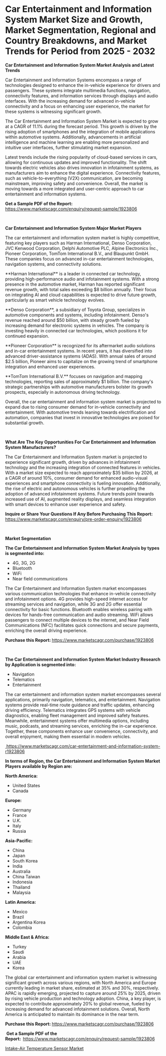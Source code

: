 <p><h1>Car Entertainment and Information System Market Size and Growth, Market Segmentation, Regional and Country Breakdowns, and Market Trends for Period from 2025 -  2032</h1></p><p><strong>Car Entertainment and Information System Market Analysis and Latest Trends</strong></p>
<p><p>Car Entertainment and Information Systems encompass a range of technologies designed to enhance the in-vehicle experience for drivers and passengers. These systems integrate multimedia functions, navigation, connectivity features, and information services through displays and audio interfaces. With the increasing demand for advanced in-vehicle connectivity and a focus on enhancing user experience, the market for these systems is witnessing significant growth.</p><p>The Car Entertainment and Information System Market is expected to grow at a CAGR of 11.1% during the forecast period. This growth is driven by the rising adoption of smartphones and the integration of mobile applications within automotive systems. Additionally, advancements in artificial intelligence and machine learning are enabling more personalized and intuitive user interfaces, further stimulating market expansion.</p><p>Latest trends include the rising popularity of cloud-based services in cars, allowing for continuous updates and improved functionality. The shift towards electric vehicles also drives innovation in infotainment systems, as manufacturers aim to enhance the digital experience. Connectivity features, such as vehicle-to-everything (V2X) communication, are becoming mainstream, improving safety and convenience. Overall, the market is moving towards a more integrated and user-centric approach to car entertainment and information systems.</p></p>
<p><strong>Get a Sample PDF of the Report:&nbsp;</strong> <a href="https://www.marketscagr.com/enquiry/request-sample/1923806?utm_campaign=2110&utm_medium=2&utm_source=Github&utm_content=ia&utm_term=28032025&utm_id=car-entertainment-and-information-system">https://www.marketscagr.com/enquiry/request-sample/1923806</a></p>
<p>&nbsp;</p>
<p><strong>Car Entertainment and Information System Major Market Players</strong></p>
<p><p>The car entertainment and information system market is highly competitive, featuring key players such as Harman International, Denso Corporation, JVC Kenwood Corporation, Delphi Automotive PLC, Alpine Electronics Inc., Pioneer Corporation, TomTom International B.V., and Blaupunkt GmbH. These companies focus on advanced in-car entertainment technologies, navigation systems, and connectivity solutions.</p><p>**Harman International** is a leader in connected car technology, providing high-performance audio and infotainment systems. With a strong presence in the automotive market, Harman has reported significant revenue growth, with total sales exceeding $8 billion annually. Their focus on integrating AI and cloud capabilities is expected to drive future growth, particularly as smart vehicle technology evolves.</p><p>**Denso Corporation**, a subsidiary of Toyota Group, specializes in automotive components and systems, including infotainment. Denso's revenue reached around $50 billion, with steady growth fueled by increasing demand for electronic systems in vehicles. The company is investing heavily in connected car technologies, which positions it for continued expansion.</p><p>**Pioneer Corporation** is recognized for its aftermarket audio solutions and in-car entertainment systems. In recent years, it has diversified into advanced driver-assistance systems (ADAS). With annual sales of around $2.5 billion, Pioneer aims to capitalize on the growing trend of smartphone integration and enhanced user experiences.</p><p>**TomTom International B.V.** focuses on navigation and mapping technologies, reporting sales of approximately $1 billion. The company's strategic partnerships with automotive manufacturers bolster its growth prospects, especially in autonomous driving technology.</p><p>Overall, the car entertainment and information system market is projected to expand due to rising consumer demand for in-vehicle connectivity and entertainment. With automotive trends leaning towards electrification and automation, companies that invest in innovative technologies are poised for substantial growth.</p></p>
<p>&nbsp;</p>
<p><strong>What Are The Key Opportunities For Car Entertainment and Information System Manufacturers?</strong></p>
<p><p>The Car Entertainment and Information System market is projected to experience significant growth, driven by advances in infotainment technology and the increasing integration of connected features in vehicles. With a market size expected to reach approximately $35 billion by 2026, at a CAGR of around 10%, consumer demand for enhanced audio-visual experiences and smartphone connectivity is fueling innovation. Additionally, the rise of electric and autonomous vehicles is further propelling the adoption of advanced infotainment systems. Future trends point towards increased use of AI, augmented reality displays, and seamless integration with smart devices to enhance user experience and safety.</p></p>
<p><strong>Inquire or Share Your Questions If Any Before Purchasing This Report:</strong> <a href="https://www.marketscagr.com/enquiry/pre-order-enquiry/1923806?utm_campaign=2110&utm_medium=2&utm_source=Github&utm_content=ia&utm_term=28032025&utm_id=car-entertainment-and-information-system">https://www.marketscagr.com/enquiry/pre-order-enquiry/1923806</a></p>
<p>&nbsp;</p>
<p><strong>Market Segmentation</strong></p>
<p><strong>The Car Entertainment and Information System Market Analysis by types is segmented into:</strong></p>
<p><ul><li>4G, 3G, 2G</li><li>Bluetooth</li><li>WiFi</li><li>Near field communications</li></ul></p>
<p><p>The Car Entertainment and Information System market encompasses various communication technologies that enhance in-vehicle connectivity and infotainment options. 4G provides high-speed internet access for streaming services and navigation, while 3G and 2G offer essential connectivity for basic functions. Bluetooth enables wireless pairing with devices for hands-free communication and audio streaming. WiFi allows passengers to connect multiple devices to the internet, and Near Field Communications (NFC) facilitates quick connections and secure payments, enriching the overall driving experience.</p></p>
<p><strong>Purchase this Report:&nbsp;</strong><a href="https://www.marketscagr.com/purchase/1923806?utm_campaign=2110&utm_medium=2&utm_source=Github&utm_content=ia&utm_term=28032025&utm_id=car-entertainment-and-information-system">https://www.marketscagr.com/purchase/1923806</a></p>
<p>&nbsp;</p>
<p><strong>The Car Entertainment and Information System Market Industry Research by Application is segmented into:</strong></p>
<p><ul><li>Navigation</li><li>Telematics</li><li>Entertainment</li></ul></p>
<p><p>The car entertainment and information system market encompasses several applications, primarily navigation, telematics, and entertainment. Navigation systems provide real-time route guidance and traffic updates, enhancing driving efficiency. Telematics integrates GPS systems with vehicle diagnostics, enabling fleet management and improved safety features. Meanwhile, entertainment systems offer multimedia options, including music, podcasts, and streaming services, enriching the in-car experience. Together, these components enhance user convenience, connectivity, and overall enjoyment, making them essential in modern vehicles.</p></p>
<p><a href="https://www.marketscagr.com/car-entertainment-and-information-system-r1923806?utm_campaign=2110&utm_medium=2&utm_source=Github&utm_content=ia&utm_term=28032025&utm_id=car-entertainment-and-information-system">&nbsp;https://www.marketscagr.com/car-entertainment-and-information-system-r1923806</a></p>
<p><strong>In terms of Region, the Car Entertainment and Information System Market Players available by Region are:</strong></p>
<p>
    <p> <strong> North America: </strong>
        <ul>
            <li>United States</li>
            <li>Canada</li>
        </ul>
        </p> 
    <p> <strong> Europe: </strong>
        <ul>
            <li>Germany</li>
            <li>France</li>
            <li>U.K.</li>
            <li>Italy</li>
            <li>Russia</li>
        </ul>
        </p> 
    <p> <strong> Asia-Pacific: </strong>
        <ul>
            <li>China</li>
            <li>Japan</li>
            <li>South Korea</li>
            <li>India</li>
            <li>Australia</li>
            <li>China Taiwan</li>
            <li>Indonesia</li>
            <li>Thailand</li>
            <li>Malaysia</li>
        </ul>
        </p> 
    <p> <strong> Latin America: </strong>
        <ul>
            <li>Mexico</li>
            <li>Brazil</li>
            <li>Argentina Korea</li>
            <li>Colombia</li>
        </ul>
        </p> 
    <p> <strong> Middle East & Africa: </strong>
        <ul>
            <li>Turkey</li>
            <li>Saudi</li>
            <li>Arabia</li>
            <li>UAE</li>
            <li>Korea</li>
        </ul>
    </p>
    </p>
<p><p>The global car entertainment and information system market is witnessing significant growth across various regions, with North America and Europe currently leading in market share, estimated at 35% and 30%, respectively. APAC is rapidly emerging, projected to capture around 25% by 2025, driven by rising vehicle production and technology adoption. China, a key player, is expected to contribute approximately 20% to global revenue, fueled by increasing demand for advanced infotainment solutions. Overall, North America is anticipated to maintain its dominance in the near term.</p></p>
<p><strong>Purchase this Report: </strong><a href="https://www.marketscagr.com/purchase/1923806?utm_campaign=2110&utm_medium=2&utm_source=Github&utm_content=ia&utm_term=28032025&utm_id=car-entertainment-and-information-system">https://www.marketscagr.com/purchase/1923806</a></p>
<p>&nbsp;<strong>Get a Sample PDF of the Report:&nbsp;&nbsp;</strong><a href="https://www.marketscagr.com/enquiry/request-sample/1923806?utm_campaign=2110&utm_medium=2&utm_source=Github&utm_content=ia&utm_term=28032025&utm_id=car-entertainment-and-information-system">https://www.marketscagr.com/enquiry/request-sample/1923806</a></p>
<p><strong></strong></p>
<p><p><a href="https://github.com/JakirUddin651/Market-Research-Report-List-2/blob/main/intake-air-temperature-sensor-market.md?utm_campaign=2110&utm_medium=2&utm_source=Github&utm_content=ia&utm_term=28032025&utm_id=car-entertainment-and-information-system">Intake-Air Temperature Sensor Market</a></p></p>
